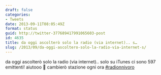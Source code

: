 ```yaml
---
draft: false
categories:
- Tweets
date: 2013-09-11T08:05:49Z
format: status
guid: http://twitter-377689417991065603-post
id: 4635
title: da oggi ascolterò solo la radio (via internet).. s…
slug: /2013/09/da-oggi-ascoltero-solo-la-radio-via-internet-s/
---
```


da oggi ascolterò solo la radio (via internet).. solo su iTunes ci sono 597 emittenti! aiutooo 🙂 cambierò stazione ogni ora [#radionnivoro](http://twitter.com/search?q=%23radionnivoro)